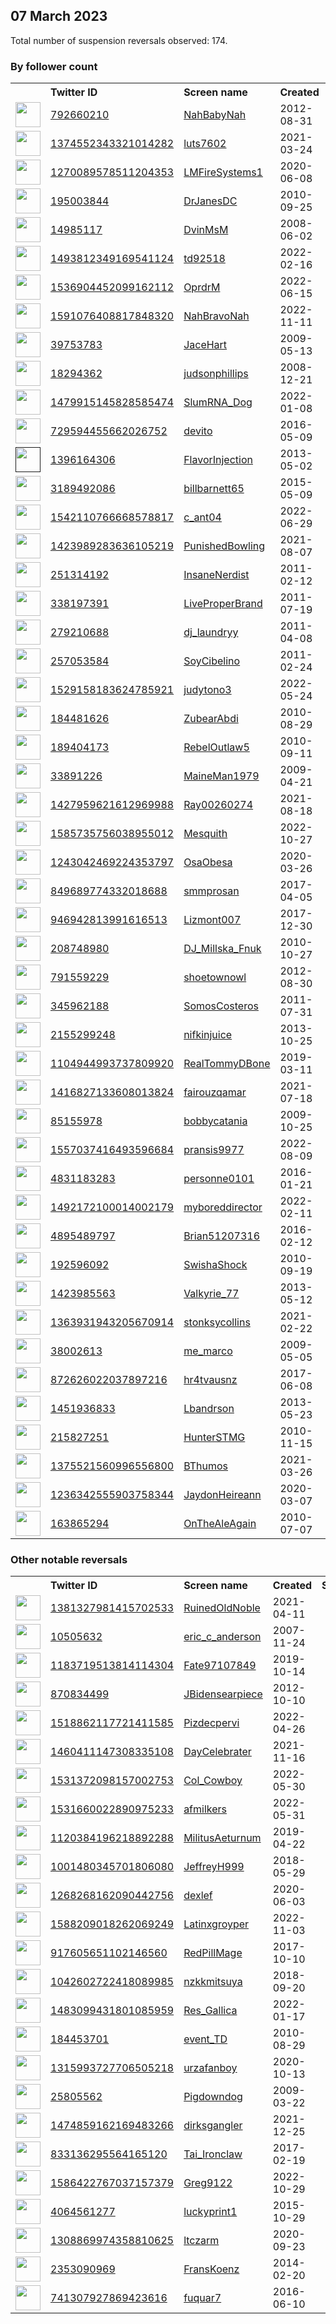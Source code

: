 
## 07 March 2023
Total number of suspension reversals observed: 174.

### By follower count
<table><tr><th></th><th align="left">Twitter ID</th><th align="left">Screen name</th>
<th align="left">Created</th><th align="left">Status</th><th align="left">Suspended</th><th align="left">Followers</th>
<tr><td><a href="https://pbs.twimg.com/profile_images/1632930137552420866/PUxflpYs_normal.jpg"><img src="https://pbs.twimg.com/profile_images/1632930137552420866/PUxflpYs_normal.jpg" width="40px" height="40px" align="center"/></a></td><td><a href="https://twitter.com/intent/user?user_id=792660210">792660210</a></td><td><a href="https://twitter.com/NahBabyNah">NahBabyNah</a></td><td>2012-08-31</td><td align="center"></td><td></td><td>119932</td></tr>
<tr><td><a href="https://pbs.twimg.com/profile_images/1374553693182255109/Te4Wgveg_normal.jpg"><img src="https://pbs.twimg.com/profile_images/1374553693182255109/Te4Wgveg_normal.jpg" width="40px" height="40px" align="center"/></a></td><td><a href="https://twitter.com/intent/user?user_id=1374552343321014282">1374552343321014282</a></td><td><a href="https://twitter.com/luts7602">luts7602</a></td><td>2021-03-24</td><td align="center"></td><td>2023-01-20</td><td>25240</td></tr>
<tr><td><a href="https://pbs.twimg.com/profile_images/1465570383613120516/HGXXTL1S_normal.jpg"><img src="https://pbs.twimg.com/profile_images/1465570383613120516/HGXXTL1S_normal.jpg" width="40px" height="40px" align="center"/></a></td><td><a href="https://twitter.com/intent/user?user_id=1270089578511204353">1270089578511204353</a></td><td><a href="https://twitter.com/LMFireSystems1">LMFireSystems1</a></td><td>2020-06-08</td><td align="center"></td><td>2022-05-14</td><td>16512</td></tr>
<tr><td><a href="https://pbs.twimg.com/profile_images/1270558919010721792/52x2kvlf_normal.jpg"><img src="https://pbs.twimg.com/profile_images/1270558919010721792/52x2kvlf_normal.jpg" width="40px" height="40px" align="center"/></a></td><td><a href="https://twitter.com/intent/user?user_id=195003844">195003844</a></td><td><a href="https://twitter.com/DrJanesDC">DrJanesDC</a></td><td>2010-09-25</td><td align="center">🔒</td><td></td><td>16054</td></tr>
<tr><td><a href="https://pbs.twimg.com/profile_images/1351822402968162305/h4zh8iA7_normal.jpg"><img src="https://pbs.twimg.com/profile_images/1351822402968162305/h4zh8iA7_normal.jpg" width="40px" height="40px" align="center"/></a></td><td><a href="https://twitter.com/intent/user?user_id=14985117">14985117</a></td><td><a href="https://twitter.com/DvinMsM">DvinMsM</a></td><td>2008-06-02</td><td align="center"></td><td></td><td>15162</td></tr>
<tr><td><a href="https://pbs.twimg.com/profile_images/1595231032978153476/q5_7fGLB_normal.jpg"><img src="https://pbs.twimg.com/profile_images/1595231032978153476/q5_7fGLB_normal.jpg" width="40px" height="40px" align="center"/></a></td><td><a href="https://twitter.com/intent/user?user_id=1493812349169541124">1493812349169541124</a></td><td><a href="https://twitter.com/td92518">td92518</a></td><td>2022-02-16</td><td align="center"></td><td>2022-12-01</td><td>12215</td></tr>
<tr><td><a href="https://pbs.twimg.com/profile_images/1548575098302504961/z4_Xgfpr_normal.jpg"><img src="https://pbs.twimg.com/profile_images/1548575098302504961/z4_Xgfpr_normal.jpg" width="40px" height="40px" align="center"/></a></td><td><a href="https://twitter.com/intent/user?user_id=1536904452099162112">1536904452099162112</a></td><td><a href="https://twitter.com/OprdrM">OprdrM</a></td><td>2022-06-15</td><td align="center">🔒👋</td><td>2022-08-30</td><td>11886</td></tr>
<tr><td><a href="https://pbs.twimg.com/profile_images/1613419706710360064/GX3VBTcY_normal.jpg"><img src="https://pbs.twimg.com/profile_images/1613419706710360064/GX3VBTcY_normal.jpg" width="40px" height="40px" align="center"/></a></td><td><a href="https://twitter.com/intent/user?user_id=1591076408817848320">1591076408817848320</a></td><td><a href="https://twitter.com/NahBravoNah">NahBravoNah</a></td><td>2022-11-11</td><td align="center"></td><td>2023-01-25</td><td>10655</td></tr>
<tr><td><a href="https://pbs.twimg.com/profile_images/1351882003612745729/tL6fhm1z_normal.jpg"><img src="https://pbs.twimg.com/profile_images/1351882003612745729/tL6fhm1z_normal.jpg" width="40px" height="40px" align="center"/></a></td><td><a href="https://twitter.com/intent/user?user_id=39753783">39753783</a></td><td><a href="https://twitter.com/JaceHart">JaceHart</a></td><td>2009-05-13</td><td align="center"></td><td></td><td>9464</td></tr>
<tr><td><a href="https://pbs.twimg.com/profile_images/1559156427725410304/Wqn8DYf9_normal.jpg"><img src="https://pbs.twimg.com/profile_images/1559156427725410304/Wqn8DYf9_normal.jpg" width="40px" height="40px" align="center"/></a></td><td><a href="https://twitter.com/intent/user?user_id=18294362">18294362</a></td><td><a href="https://twitter.com/judsonphillips">judsonphillips</a></td><td>2008-12-21</td><td align="center"></td><td>2022-11-25</td><td>7086</td></tr>
<tr><td><a href="https://pbs.twimg.com/profile_images/1650350281656500225/lEacaWb0_normal.jpg"><img src="https://pbs.twimg.com/profile_images/1650350281656500225/lEacaWb0_normal.jpg" width="40px" height="40px" align="center"/></a></td><td><a href="https://twitter.com/intent/user?user_id=1479915145828585474">1479915145828585474</a></td><td><a href="https://twitter.com/SlumRNA_Dog">SlumRNA_Dog</a></td><td>2022-01-08</td><td align="center"></td><td>2022-07-06</td><td>6651</td></tr>
<tr><td><a href="https://pbs.twimg.com/profile_images/1634709989725204480/KkCGj1gD_normal.jpg"><img src="https://pbs.twimg.com/profile_images/1634709989725204480/KkCGj1gD_normal.jpg" width="40px" height="40px" align="center"/></a></td><td><a href="https://twitter.com/intent/user?user_id=729594455662026752">729594455662026752</a></td><td><a href="https://twitter.com/devito">devito</a></td><td>2016-05-09</td><td align="center"></td><td></td><td>5648</td></tr>
<tr><td><a href=""><img src="" width="40px" height="40px" align="center"/></a></td><td><a href="https://twitter.com/intent/user?user_id=1396164306">1396164306</a></td><td><a href="https://twitter.com/FlavorInjection">FlavorInjection</a></td><td>2013-05-02</td><td align="center"></td><td></td><td>5070</td></tr>
<tr><td><a href="https://pbs.twimg.com/profile_images/1170513107573039104/zX0MTTx8_normal.jpg"><img src="https://pbs.twimg.com/profile_images/1170513107573039104/zX0MTTx8_normal.jpg" width="40px" height="40px" align="center"/></a></td><td><a href="https://twitter.com/intent/user?user_id=3189492086">3189492086</a></td><td><a href="https://twitter.com/billbarnett65">billbarnett65</a></td><td>2015-05-09</td><td align="center"></td><td>2022-08-25</td><td>4720</td></tr>
<tr><td><a href="https://pbs.twimg.com/profile_images/1634806325149327362/i5cI-yy5_normal.jpg"><img src="https://pbs.twimg.com/profile_images/1634806325149327362/i5cI-yy5_normal.jpg" width="40px" height="40px" align="center"/></a></td><td><a href="https://twitter.com/intent/user?user_id=1542110766668578817">1542110766668578817</a></td><td><a href="https://twitter.com/c_ant04">c_ant04</a></td><td>2022-06-29</td><td align="center"></td><td>2023-03-01</td><td>4457</td></tr>
<tr><td><a href="https://pbs.twimg.com/profile_images/1632523933936234497/5DWMRhvT_normal.jpg"><img src="https://pbs.twimg.com/profile_images/1632523933936234497/5DWMRhvT_normal.jpg" width="40px" height="40px" align="center"/></a></td><td><a href="https://twitter.com/intent/user?user_id=1423989283636105219">1423989283636105219</a></td><td><a href="https://twitter.com/PunishedBowling">PunishedBowling</a></td><td>2021-08-07</td><td align="center">🚫</td><td>2022-07-12</td><td>3727</td></tr>
<tr><td><a href="https://pbs.twimg.com/profile_images/1512209776339476486/fSuPYsP3_normal.jpg"><img src="https://pbs.twimg.com/profile_images/1512209776339476486/fSuPYsP3_normal.jpg" width="40px" height="40px" align="center"/></a></td><td><a href="https://twitter.com/intent/user?user_id=251314192">251314192</a></td><td><a href="https://twitter.com/InsaneNerdist">InsaneNerdist</a></td><td>2011-02-12</td><td align="center">🚫</td><td>2022-04-29</td><td>3422</td></tr>
<tr><td><a href="https://pbs.twimg.com/profile_images/1608073753983942658/x2_-NLko_normal.jpg"><img src="https://pbs.twimg.com/profile_images/1608073753983942658/x2_-NLko_normal.jpg" width="40px" height="40px" align="center"/></a></td><td><a href="https://twitter.com/intent/user?user_id=338197391">338197391</a></td><td><a href="https://twitter.com/LiveProperBrand">LiveProperBrand</a></td><td>2011-07-19</td><td align="center"></td><td>2022-12-30</td><td>3190</td></tr>
<tr><td><a href="https://pbs.twimg.com/profile_images/1640435617027719169/gQpA8D5i_normal.jpg"><img src="https://pbs.twimg.com/profile_images/1640435617027719169/gQpA8D5i_normal.jpg" width="40px" height="40px" align="center"/></a></td><td><a href="https://twitter.com/intent/user?user_id=279210688">279210688</a></td><td><a href="https://twitter.com/dj_laundryy">dj_laundryy</a></td><td>2011-04-08</td><td align="center">👋</td><td>2022-12-08</td><td>3095</td></tr>
<tr><td><a href="https://pbs.twimg.com/profile_images/1259527031131430912/W7h_Jz86_normal.jpg"><img src="https://pbs.twimg.com/profile_images/1259527031131430912/W7h_Jz86_normal.jpg" width="40px" height="40px" align="center"/></a></td><td><a href="https://twitter.com/intent/user?user_id=257053584">257053584</a></td><td><a href="https://twitter.com/SoyCibelino">SoyCibelino</a></td><td>2011-02-24</td><td align="center"></td><td>2022-08-07</td><td>3085</td></tr>
<tr><td><a href="https://pbs.twimg.com/profile_images/1529158294245449729/ZE6XCAcB_normal.jpg"><img src="https://pbs.twimg.com/profile_images/1529158294245449729/ZE6XCAcB_normal.jpg" width="40px" height="40px" align="center"/></a></td><td><a href="https://twitter.com/intent/user?user_id=1529158183624785921">1529158183624785921</a></td><td><a href="https://twitter.com/judytono3">judytono3</a></td><td>2022-05-24</td><td align="center"></td><td>2023-02-06</td><td>3078</td></tr>
<tr><td><a href="https://pbs.twimg.com/profile_images/1047207707219058689/sKPslNr0_normal.jpg"><img src="https://pbs.twimg.com/profile_images/1047207707219058689/sKPslNr0_normal.jpg" width="40px" height="40px" align="center"/></a></td><td><a href="https://twitter.com/intent/user?user_id=184481626">184481626</a></td><td><a href="https://twitter.com/ZubearAbdi">ZubearAbdi</a></td><td>2010-08-29</td><td align="center">🔒</td><td></td><td>2878</td></tr>
<tr><td><a href="https://pbs.twimg.com/profile_images/1194699302393659392/E9fFlGU1_normal.jpg"><img src="https://pbs.twimg.com/profile_images/1194699302393659392/E9fFlGU1_normal.jpg" width="40px" height="40px" align="center"/></a></td><td><a href="https://twitter.com/intent/user?user_id=189404173">189404173</a></td><td><a href="https://twitter.com/RebelOutlaw5">RebelOutlaw5</a></td><td>2010-09-11</td><td align="center"></td><td>2022-07-10</td><td>2804</td></tr>
<tr><td><a href="https://pbs.twimg.com/profile_images/1632883480068599811/Z628xvvY_normal.jpg"><img src="https://pbs.twimg.com/profile_images/1632883480068599811/Z628xvvY_normal.jpg" width="40px" height="40px" align="center"/></a></td><td><a href="https://twitter.com/intent/user?user_id=33891226">33891226</a></td><td><a href="https://twitter.com/MaineMan1979">MaineMan1979</a></td><td>2009-04-21</td><td align="center">🚫</td><td>2022-05-27</td><td>2387</td></tr>
<tr><td><a href="https://pbs.twimg.com/profile_images/1487069773414420482/4nq1AfXG_normal.jpg"><img src="https://pbs.twimg.com/profile_images/1487069773414420482/4nq1AfXG_normal.jpg" width="40px" height="40px" align="center"/></a></td><td><a href="https://twitter.com/intent/user?user_id=1427959621612969988">1427959621612969988</a></td><td><a href="https://twitter.com/Ray00260274">Ray00260274</a></td><td>2021-08-18</td><td align="center"></td><td>2022-04-16</td><td>2359</td></tr>
<tr><td><a href="https://pbs.twimg.com/profile_images/1662254673309384707/JHo9a415_normal.jpg"><img src="https://pbs.twimg.com/profile_images/1662254673309384707/JHo9a415_normal.jpg" width="40px" height="40px" align="center"/></a></td><td><a href="https://twitter.com/intent/user?user_id=1585735756038955012">1585735756038955012</a></td><td><a href="https://twitter.com/Mesquith">Mesquith</a></td><td>2022-10-27</td><td align="center"></td><td>2023-02-02</td><td>2247</td></tr>
<tr><td><a href="https://pbs.twimg.com/profile_images/1345871789184921600/j305HGBP_normal.jpg"><img src="https://pbs.twimg.com/profile_images/1345871789184921600/j305HGBP_normal.jpg" width="40px" height="40px" align="center"/></a></td><td><a href="https://twitter.com/intent/user?user_id=1243042469224353797">1243042469224353797</a></td><td><a href="https://twitter.com/OsaObesa">OsaObesa</a></td><td>2020-03-26</td><td align="center"></td><td></td><td>1937</td></tr>
<tr><td><a href="https://pbs.twimg.com/profile_images/1162826540544974848/y3kxkcVQ_normal.png"><img src="https://pbs.twimg.com/profile_images/1162826540544974848/y3kxkcVQ_normal.png" width="40px" height="40px" align="center"/></a></td><td><a href="https://twitter.com/intent/user?user_id=849689774332018688">849689774332018688</a></td><td><a href="https://twitter.com/smmprosan">smmprosan</a></td><td>2017-04-05</td><td align="center"></td><td>2023-02-18</td><td>1886</td></tr>
<tr><td><a href="https://pbs.twimg.com/profile_images/1038634575549755394/8IbqKaZ__normal.jpg"><img src="https://pbs.twimg.com/profile_images/1038634575549755394/8IbqKaZ__normal.jpg" width="40px" height="40px" align="center"/></a></td><td><a href="https://twitter.com/intent/user?user_id=946942813991616513">946942813991616513</a></td><td><a href="https://twitter.com/Lizmont007">Lizmont007</a></td><td>2017-12-30</td><td align="center"></td><td>2023-02-27</td><td>1864</td></tr>
<tr><td><a href="https://pbs.twimg.com/profile_images/1325622342270263297/ZaeChfTw_normal.jpg"><img src="https://pbs.twimg.com/profile_images/1325622342270263297/ZaeChfTw_normal.jpg" width="40px" height="40px" align="center"/></a></td><td><a href="https://twitter.com/intent/user?user_id=208748980">208748980</a></td><td><a href="https://twitter.com/DJ_Millska_Fnuk">DJ_Millska_Fnuk</a></td><td>2010-10-27</td><td align="center"></td><td>2022-09-19</td><td>1841</td></tr>
<tr><td><a href="https://pbs.twimg.com/profile_images/1350019096432287749/7BGzkWSJ_normal.jpg"><img src="https://pbs.twimg.com/profile_images/1350019096432287749/7BGzkWSJ_normal.jpg" width="40px" height="40px" align="center"/></a></td><td><a href="https://twitter.com/intent/user?user_id=791559229">791559229</a></td><td><a href="https://twitter.com/shoetownowl">shoetownowl</a></td><td>2012-08-30</td><td align="center"></td><td>2022-12-06</td><td>1621</td></tr>
<tr><td><a href="https://pbs.twimg.com/profile_images/1471157505/image_normal.jpg"><img src="https://pbs.twimg.com/profile_images/1471157505/image_normal.jpg" width="40px" height="40px" align="center"/></a></td><td><a href="https://twitter.com/intent/user?user_id=345962188">345962188</a></td><td><a href="https://twitter.com/SomosCosteros">SomosCosteros</a></td><td>2011-07-31</td><td align="center"></td><td>2022-07-06</td><td>1614</td></tr>
<tr><td><a href="https://pbs.twimg.com/profile_images/821588207775191040/ho32eJHi_normal.jpg"><img src="https://pbs.twimg.com/profile_images/821588207775191040/ho32eJHi_normal.jpg" width="40px" height="40px" align="center"/></a></td><td><a href="https://twitter.com/intent/user?user_id=2155299248">2155299248</a></td><td><a href="https://twitter.com/nifkinjuice">nifkinjuice</a></td><td>2013-10-25</td><td align="center"></td><td></td><td>1540</td></tr>
<tr><td><a href="https://pbs.twimg.com/profile_images/1609992212145754113/Xbq6IZUS_normal.jpg"><img src="https://pbs.twimg.com/profile_images/1609992212145754113/Xbq6IZUS_normal.jpg" width="40px" height="40px" align="center"/></a></td><td><a href="https://twitter.com/intent/user?user_id=1104944993737809920">1104944993737809920</a></td><td><a href="https://twitter.com/RealTommyDBone">RealTommyDBone</a></td><td>2019-03-11</td><td align="center"></td><td>2023-02-22</td><td>1533</td></tr>
<tr><td><a href="https://pbs.twimg.com/profile_images/1495757341849010178/f1pVMfeQ_normal.jpg"><img src="https://pbs.twimg.com/profile_images/1495757341849010178/f1pVMfeQ_normal.jpg" width="40px" height="40px" align="center"/></a></td><td><a href="https://twitter.com/intent/user?user_id=1416827133608013824">1416827133608013824</a></td><td><a href="https://twitter.com/fairouzqamar">fairouzqamar</a></td><td>2021-07-18</td><td align="center"></td><td>2022-03-06</td><td>1487</td></tr>
<tr><td><a href="https://pbs.twimg.com/profile_images/1259667704341868544/rIdBsNbF_normal.jpg"><img src="https://pbs.twimg.com/profile_images/1259667704341868544/rIdBsNbF_normal.jpg" width="40px" height="40px" align="center"/></a></td><td><a href="https://twitter.com/intent/user?user_id=85155978">85155978</a></td><td><a href="https://twitter.com/bobbycatania">bobbycatania</a></td><td>2009-10-25</td><td align="center"></td><td></td><td>1432</td></tr>
<tr><td><a href="https://pbs.twimg.com/profile_images/1648325280363077632/JHI8XtAk_normal.jpg"><img src="https://pbs.twimg.com/profile_images/1648325280363077632/JHI8XtAk_normal.jpg" width="40px" height="40px" align="center"/></a></td><td><a href="https://twitter.com/intent/user?user_id=1557037416493596684">1557037416493596684</a></td><td><a href="https://twitter.com/pransis9977">pransis9977</a></td><td>2022-08-09</td><td align="center"></td><td>2023-01-20</td><td>1325</td></tr>
<tr><td><a href="https://pbs.twimg.com/profile_images/1341370346100969472/SJKIXGa6_normal.jpg"><img src="https://pbs.twimg.com/profile_images/1341370346100969472/SJKIXGa6_normal.jpg" width="40px" height="40px" align="center"/></a></td><td><a href="https://twitter.com/intent/user?user_id=4831183283">4831183283</a></td><td><a href="https://twitter.com/personne0101">personne0101</a></td><td>2016-01-21</td><td align="center">🚫</td><td></td><td>1299</td></tr>
<tr><td><a href="https://pbs.twimg.com/profile_images/1636720084914946048/YlejShO__normal.jpg"><img src="https://pbs.twimg.com/profile_images/1636720084914946048/YlejShO__normal.jpg" width="40px" height="40px" align="center"/></a></td><td><a href="https://twitter.com/intent/user?user_id=1492172100014002179">1492172100014002179</a></td><td><a href="https://twitter.com/myboreddirector">myboreddirector</a></td><td>2022-02-11</td><td align="center"></td><td>2023-01-07</td><td>1224</td></tr>
<tr><td><a href="https://pbs.twimg.com/profile_images/1233155943619321858/2mhYlVQr_normal.jpg"><img src="https://pbs.twimg.com/profile_images/1233155943619321858/2mhYlVQr_normal.jpg" width="40px" height="40px" align="center"/></a></td><td><a href="https://twitter.com/intent/user?user_id=4895489797">4895489797</a></td><td><a href="https://twitter.com/Brian51207316">Brian51207316</a></td><td>2016-02-12</td><td align="center"></td><td>2022-09-18</td><td>1183</td></tr>
<tr><td><a href="https://pbs.twimg.com/profile_images/1531597742182748160/LMFwsxV3_normal.jpg"><img src="https://pbs.twimg.com/profile_images/1531597742182748160/LMFwsxV3_normal.jpg" width="40px" height="40px" align="center"/></a></td><td><a href="https://twitter.com/intent/user?user_id=192596092">192596092</a></td><td><a href="https://twitter.com/SwishaShock">SwishaShock</a></td><td>2010-09-19</td><td align="center"></td><td>2022-10-26</td><td>1147</td></tr>
<tr><td><a href="https://pbs.twimg.com/profile_images/678588307031244800/yf874WUT_normal.jpg"><img src="https://pbs.twimg.com/profile_images/678588307031244800/yf874WUT_normal.jpg" width="40px" height="40px" align="center"/></a></td><td><a href="https://twitter.com/intent/user?user_id=1423985563">1423985563</a></td><td><a href="https://twitter.com/Valkyrie_77">Valkyrie_77</a></td><td>2013-05-12</td><td align="center"></td><td></td><td>1111</td></tr>
<tr><td><a href="https://pbs.twimg.com/profile_images/1373725637995753472/gFMw_2lI_normal.jpg"><img src="https://pbs.twimg.com/profile_images/1373725637995753472/gFMw_2lI_normal.jpg" width="40px" height="40px" align="center"/></a></td><td><a href="https://twitter.com/intent/user?user_id=1363931943205670914">1363931943205670914</a></td><td><a href="https://twitter.com/stonksycollins">stonksycollins</a></td><td>2021-02-22</td><td align="center"></td><td>2023-01-07</td><td>1108</td></tr>
<tr><td><a href="https://pbs.twimg.com/profile_images/1632748883229962241/KSWsotFW_normal.jpg"><img src="https://pbs.twimg.com/profile_images/1632748883229962241/KSWsotFW_normal.jpg" width="40px" height="40px" align="center"/></a></td><td><a href="https://twitter.com/intent/user?user_id=38002613">38002613</a></td><td><a href="https://twitter.com/me_marco">me_marco</a></td><td>2009-05-05</td><td align="center"></td><td>2022-04-30</td><td>999</td></tr>
<tr><td><a href="https://pbs.twimg.com/profile_images/1650086366796189697/ylUPhUZP_normal.jpg"><img src="https://pbs.twimg.com/profile_images/1650086366796189697/ylUPhUZP_normal.jpg" width="40px" height="40px" align="center"/></a></td><td><a href="https://twitter.com/intent/user?user_id=872626022037897216">872626022037897216</a></td><td><a href="https://twitter.com/hr4tvausnz">hr4tvausnz</a></td><td>2017-06-08</td><td align="center"></td><td></td><td>986</td></tr>
<tr><td><a href="https://pbs.twimg.com/profile_images/1624210479198371846/oxJcbEfn_normal.jpg"><img src="https://pbs.twimg.com/profile_images/1624210479198371846/oxJcbEfn_normal.jpg" width="40px" height="40px" align="center"/></a></td><td><a href="https://twitter.com/intent/user?user_id=1451936833">1451936833</a></td><td><a href="https://twitter.com/Lbandrson">Lbandrson</a></td><td>2013-05-23</td><td align="center"></td><td>2023-02-25</td><td>969</td></tr>
<tr><td><a href="https://pbs.twimg.com/profile_images/1550267786886266880/eyMAIXsc_normal.jpg"><img src="https://pbs.twimg.com/profile_images/1550267786886266880/eyMAIXsc_normal.jpg" width="40px" height="40px" align="center"/></a></td><td><a href="https://twitter.com/intent/user?user_id=215827251">215827251</a></td><td><a href="https://twitter.com/HunterSTMG">HunterSTMG</a></td><td>2010-11-15</td><td align="center"></td><td>2022-08-18</td><td>962</td></tr>
<tr><td><a href="https://pbs.twimg.com/profile_images/1656744276456271879/I-elRS25_normal.jpg"><img src="https://pbs.twimg.com/profile_images/1656744276456271879/I-elRS25_normal.jpg" width="40px" height="40px" align="center"/></a></td><td><a href="https://twitter.com/intent/user?user_id=1375521560996556800">1375521560996556800</a></td><td><a href="https://twitter.com/BThumos">BThumos</a></td><td>2021-03-26</td><td align="center"></td><td></td><td>952</td></tr>
<tr><td><a href="https://pbs.twimg.com/profile_images/1638117850563870722/7XMNJRmm_normal.jpg"><img src="https://pbs.twimg.com/profile_images/1638117850563870722/7XMNJRmm_normal.jpg" width="40px" height="40px" align="center"/></a></td><td><a href="https://twitter.com/intent/user?user_id=1236342555903758344">1236342555903758344</a></td><td><a href="https://twitter.com/JaydonHeireann">JaydonHeireann</a></td><td>2020-03-07</td><td align="center"></td><td></td><td>918</td></tr>
<tr><td><a href="https://pbs.twimg.com/profile_images/1136635016484663296/D7b75Aq3_normal.jpg"><img src="https://pbs.twimg.com/profile_images/1136635016484663296/D7b75Aq3_normal.jpg" width="40px" height="40px" align="center"/></a></td><td><a href="https://twitter.com/intent/user?user_id=163865294">163865294</a></td><td><a href="https://twitter.com/OnTheAleAgain">OnTheAleAgain</a></td><td>2010-07-07</td><td align="center"></td><td></td><td>913</td></tr>
</table>

### Other notable reversals
<table><tr><th></th><th align="left">Twitter ID</th><th align="left">Screen name</th>
<th align="left">Created</th><th align="left">Status</th><th align="left">Suspended</th><th align="left">Followers</th>
<tr><td><a href="https://pbs.twimg.com/profile_images/1511191161226121219/SUHxvjW4_normal.jpg"><img src="https://pbs.twimg.com/profile_images/1511191161226121219/SUHxvjW4_normal.jpg" width="40px" height="40px" align="center"/></a></td><td><a href="https://twitter.com/intent/user?user_id=1381327981415702533">1381327981415702533</a></td><td><a href="https://twitter.com/RuinedOldNoble">RuinedOldNoble</a></td><td>2021-04-11</td><td align="center"></td><td>2023-02-09</td><td>459</td></tr>
<tr><td><a href="https://pbs.twimg.com/profile_images/762893181704777728/rxJMx3St_normal.jpg"><img src="https://pbs.twimg.com/profile_images/762893181704777728/rxJMx3St_normal.jpg" width="40px" height="40px" align="center"/></a></td><td><a href="https://twitter.com/intent/user?user_id=10505632">10505632</a></td><td><a href="https://twitter.com/eric_c_anderson">eric_c_anderson</a></td><td>2007-11-24</td><td align="center"></td><td>2023-02-10</td><td>801</td></tr>
<tr><td><a href="https://pbs.twimg.com/profile_images/1542203474821120000/a1_Iw-Nf_normal.jpg"><img src="https://pbs.twimg.com/profile_images/1542203474821120000/a1_Iw-Nf_normal.jpg" width="40px" height="40px" align="center"/></a></td><td><a href="https://twitter.com/intent/user?user_id=1183719513814114304">1183719513814114304</a></td><td><a href="https://twitter.com/Fate97107849">Fate97107849</a></td><td>2019-10-14</td><td align="center"></td><td>2022-12-19</td><td>431</td></tr>
<tr><td><a href="https://pbs.twimg.com/profile_images/1596319278894092290/Y2GYmsXk_normal.jpg"><img src="https://pbs.twimg.com/profile_images/1596319278894092290/Y2GYmsXk_normal.jpg" width="40px" height="40px" align="center"/></a></td><td><a href="https://twitter.com/intent/user?user_id=870834499">870834499</a></td><td><a href="https://twitter.com/JBidensearpiece">JBidensearpiece</a></td><td>2012-10-10</td><td align="center"></td><td>2022-12-29</td><td>769</td></tr>
<tr><td><a href="https://pbs.twimg.com/profile_images/1567597723288993793/LqtIZjMa_normal.jpg"><img src="https://pbs.twimg.com/profile_images/1567597723288993793/LqtIZjMa_normal.jpg" width="40px" height="40px" align="center"/></a></td><td><a href="https://twitter.com/intent/user?user_id=1518862117721411585">1518862117721411585</a></td><td><a href="https://twitter.com/Pizdecpervi">Pizdecpervi</a></td><td>2022-04-26</td><td align="center"></td><td>2023-02-27</td><td>185</td></tr>
<tr><td><a href="https://pbs.twimg.com/profile_images/1460411595209670656/2UaiknSI_normal.jpg"><img src="https://pbs.twimg.com/profile_images/1460411595209670656/2UaiknSI_normal.jpg" width="40px" height="40px" align="center"/></a></td><td><a href="https://twitter.com/intent/user?user_id=1460411147308335108">1460411147308335108</a></td><td><a href="https://twitter.com/DayCelebrater">DayCelebrater</a></td><td>2021-11-16</td><td align="center"></td><td>2022-12-02</td><td>18</td></tr>
<tr><td><a href="https://pbs.twimg.com/profile_images/1572757174983458817/MDp0R_4G_normal.jpg"><img src="https://pbs.twimg.com/profile_images/1572757174983458817/MDp0R_4G_normal.jpg" width="40px" height="40px" align="center"/></a></td><td><a href="https://twitter.com/intent/user?user_id=1531372098157002753">1531372098157002753</a></td><td><a href="https://twitter.com/Col_Cowboy">Col_Cowboy</a></td><td>2022-05-30</td><td align="center"></td><td>2022-12-04</td><td>488</td></tr>
<tr><td><a href="https://pbs.twimg.com/profile_images/1591921597543116801/_FlAYteh_normal.jpg"><img src="https://pbs.twimg.com/profile_images/1591921597543116801/_FlAYteh_normal.jpg" width="40px" height="40px" align="center"/></a></td><td><a href="https://twitter.com/intent/user?user_id=1531660022890975233">1531660022890975233</a></td><td><a href="https://twitter.com/afmilkers">afmilkers</a></td><td>2022-05-31</td><td align="center"></td><td>2022-12-28</td><td>213</td></tr>
<tr><td><a href="https://pbs.twimg.com/profile_images/1663777271327477761/NjNqccMh_normal.jpg"><img src="https://pbs.twimg.com/profile_images/1663777271327477761/NjNqccMh_normal.jpg" width="40px" height="40px" align="center"/></a></td><td><a href="https://twitter.com/intent/user?user_id=1120384196218892288">1120384196218892288</a></td><td><a href="https://twitter.com/MilitusAeturnum">MilitusAeturnum</a></td><td>2019-04-22</td><td align="center"></td><td>2023-02-15</td><td>420</td></tr>
<tr><td><a href="https://pbs.twimg.com/profile_images/1412655101949394947/iXy7GwGb_normal.jpg"><img src="https://pbs.twimg.com/profile_images/1412655101949394947/iXy7GwGb_normal.jpg" width="40px" height="40px" align="center"/></a></td><td><a href="https://twitter.com/intent/user?user_id=1001480345701806080">1001480345701806080</a></td><td><a href="https://twitter.com/JeffreyH999">JeffreyH999</a></td><td>2018-05-29</td><td align="center"></td><td>2022-09-12</td><td>32</td></tr>
<tr><td><a href="https://pbs.twimg.com/profile_images/1532697772591398913/Qj8mUXtd_normal.jpg"><img src="https://pbs.twimg.com/profile_images/1532697772591398913/Qj8mUXtd_normal.jpg" width="40px" height="40px" align="center"/></a></td><td><a href="https://twitter.com/intent/user?user_id=1268268162090442756">1268268162090442756</a></td><td><a href="https://twitter.com/dexlef">dexlef</a></td><td>2020-06-03</td><td align="center">🚫</td><td>2023-03-01</td><td>10</td></tr>
<tr><td><a href="https://pbs.twimg.com/profile_images/1621259049143795713/ew-K08FN_normal.jpg"><img src="https://pbs.twimg.com/profile_images/1621259049143795713/ew-K08FN_normal.jpg" width="40px" height="40px" align="center"/></a></td><td><a href="https://twitter.com/intent/user?user_id=1588209018262069249">1588209018262069249</a></td><td><a href="https://twitter.com/Latinxgroyper">Latinxgroyper</a></td><td>2022-11-03</td><td align="center">🔒👋</td><td>2023-02-09</td><td>833</td></tr>
<tr><td><a href="https://pbs.twimg.com/profile_images/1649060640085127168/E07YRdHQ_normal.jpg"><img src="https://pbs.twimg.com/profile_images/1649060640085127168/E07YRdHQ_normal.jpg" width="40px" height="40px" align="center"/></a></td><td><a href="https://twitter.com/intent/user?user_id=917605651102146560">917605651102146560</a></td><td><a href="https://twitter.com/RedPillMage">RedPillMage</a></td><td>2017-10-10</td><td align="center">🔒</td><td>2022-11-11</td><td>130</td></tr>
<tr><td><a href="https://pbs.twimg.com/profile_images/1594663557022425088/Qbcb3_CU_normal.jpg"><img src="https://pbs.twimg.com/profile_images/1594663557022425088/Qbcb3_CU_normal.jpg" width="40px" height="40px" align="center"/></a></td><td><a href="https://twitter.com/intent/user?user_id=1042602722418089985">1042602722418089985</a></td><td><a href="https://twitter.com/nzkkmitsuya">nzkkmitsuya</a></td><td>2018-09-20</td><td align="center">👋</td><td>2023-02-07</td><td>34</td></tr>
<tr><td><a href="https://pbs.twimg.com/profile_images/1637957895131201536/rKtEpyHL_normal.jpg"><img src="https://pbs.twimg.com/profile_images/1637957895131201536/rKtEpyHL_normal.jpg" width="40px" height="40px" align="center"/></a></td><td><a href="https://twitter.com/intent/user?user_id=1483099431801085959">1483099431801085959</a></td><td><a href="https://twitter.com/Res_Gallica">Res_Gallica</a></td><td>2022-01-17</td><td align="center">🚫</td><td>2022-10-25</td><td>394</td></tr>
<tr><td><a href="https://pbs.twimg.com/profile_images/1366208652206477313/M8O3BquP_normal.jpg"><img src="https://pbs.twimg.com/profile_images/1366208652206477313/M8O3BquP_normal.jpg" width="40px" height="40px" align="center"/></a></td><td><a href="https://twitter.com/intent/user?user_id=184453701">184453701</a></td><td><a href="https://twitter.com/event_TD">event_TD</a></td><td>2010-08-29</td><td align="center"></td><td>2023-02-23</td><td>8</td></tr>
<tr><td><a href="https://pbs.twimg.com/profile_images/1655140189075800064/dFbFDQhB_normal.jpg"><img src="https://pbs.twimg.com/profile_images/1655140189075800064/dFbFDQhB_normal.jpg" width="40px" height="40px" align="center"/></a></td><td><a href="https://twitter.com/intent/user?user_id=1315993727706505218">1315993727706505218</a></td><td><a href="https://twitter.com/urzafanboy">urzafanboy</a></td><td>2020-10-13</td><td align="center"></td><td>2023-02-13</td><td>577</td></tr>
<tr><td><a href="https://pbs.twimg.com/profile_images/1365733877/my_pictures_527_normal.jpg"><img src="https://pbs.twimg.com/profile_images/1365733877/my_pictures_527_normal.jpg" width="40px" height="40px" align="center"/></a></td><td><a href="https://twitter.com/intent/user?user_id=25805562">25805562</a></td><td><a href="https://twitter.com/Pigdowndog">Pigdowndog</a></td><td>2009-03-22</td><td align="center"></td><td>2022-12-12</td><td>703</td></tr>
<tr><td><a href="https://pbs.twimg.com/profile_images/1479145287251906567/ODpH0dZc_normal.jpg"><img src="https://pbs.twimg.com/profile_images/1479145287251906567/ODpH0dZc_normal.jpg" width="40px" height="40px" align="center"/></a></td><td><a href="https://twitter.com/intent/user?user_id=1474859162169483266">1474859162169483266</a></td><td><a href="https://twitter.com/dirksgangler">dirksgangler</a></td><td>2021-12-25</td><td align="center"></td><td>2022-08-17</td><td>16</td></tr>
<tr><td><a href="https://pbs.twimg.com/profile_images/1667259478981464073/CLkEkn2C_normal.jpg"><img src="https://pbs.twimg.com/profile_images/1667259478981464073/CLkEkn2C_normal.jpg" width="40px" height="40px" align="center"/></a></td><td><a href="https://twitter.com/intent/user?user_id=833136295564165120">833136295564165120</a></td><td><a href="https://twitter.com/Tai_Ironclaw">Tai_Ironclaw</a></td><td>2017-02-19</td><td align="center"></td><td>2022-09-28</td><td>612</td></tr>
<tr><td><a href="https://pbs.twimg.com/profile_images/1612136845294411779/hMERtRke_normal.jpg"><img src="https://pbs.twimg.com/profile_images/1612136845294411779/hMERtRke_normal.jpg" width="40px" height="40px" align="center"/></a></td><td><a href="https://twitter.com/intent/user?user_id=1586422767037157379">1586422767037157379</a></td><td><a href="https://twitter.com/Greg9122">Greg9122</a></td><td>2022-10-29</td><td align="center"></td><td>2023-01-28</td><td>237</td></tr>
<tr><td><a href="https://abs.twimg.com/sticky/default_profile_images/default_profile_normal.png"><img src="https://abs.twimg.com/sticky/default_profile_images/default_profile_normal.png" width="40px" height="40px" align="center"/></a></td><td><a href="https://twitter.com/intent/user?user_id=4064561277">4064561277</a></td><td><a href="https://twitter.com/luckyprint1">luckyprint1</a></td><td>2015-10-29</td><td align="center">🚫</td><td>2023-02-25</td><td>7</td></tr>
<tr><td><a href="https://pbs.twimg.com/profile_images/1524247883670728704/g62J4nA2_normal.jpg"><img src="https://pbs.twimg.com/profile_images/1524247883670728704/g62J4nA2_normal.jpg" width="40px" height="40px" align="center"/></a></td><td><a href="https://twitter.com/intent/user?user_id=1308869974358810625">1308869974358810625</a></td><td><a href="https://twitter.com/ltczarm">ltczarm</a></td><td>2020-09-23</td><td align="center"></td><td>2023-02-01</td><td>22</td></tr>
<tr><td><a href="https://pbs.twimg.com/profile_images/1599690845254459392/bR6DVpqt_normal.jpg"><img src="https://pbs.twimg.com/profile_images/1599690845254459392/bR6DVpqt_normal.jpg" width="40px" height="40px" align="center"/></a></td><td><a href="https://twitter.com/intent/user?user_id=2353090969">2353090969</a></td><td><a href="https://twitter.com/FransKoenz">FransKoenz</a></td><td>2014-02-20</td><td align="center"></td><td>2022-12-14</td><td>217</td></tr>
<tr><td><a href="https://pbs.twimg.com/profile_images/1631146997850750977/iI1mffzN_normal.jpg"><img src="https://pbs.twimg.com/profile_images/1631146997850750977/iI1mffzN_normal.jpg" width="40px" height="40px" align="center"/></a></td><td><a href="https://twitter.com/intent/user?user_id=741307927869423616">741307927869423616</a></td><td><a href="https://twitter.com/fuquar7">fuquar7</a></td><td>2016-06-10</td><td align="center">🚫</td><td>2022-12-12</td><td>28</td></tr>
</table>
